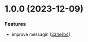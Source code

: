 # 1.0.0 (2023-12-09)


### Features

* improve messagin ([334e1b4](https://github.com/FooBarRaz/aoc-cli//commit/334e1b4b7ae7d4af34f2432ac77c12a314f3a197))
